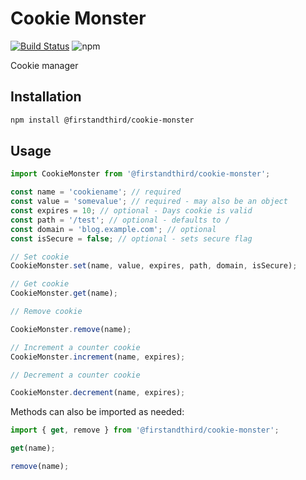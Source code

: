 # Cookie Monster

[![Build Status](https://travis-ci.org/firstandthird/cookie-monster.svg?branch=master)](https://travis-ci.org/firstandthird/cookie-monster)
![npm](https://img.shields.io/npm/v/@firstandthird/cookie-monster.svg)

Cookie manager

## Installation

```sh
npm install @firstandthird/cookie-monster
```

## Usage

```js
import CookieMonster from '@firstandthird/cookie-monster';

const name = 'cookiename'; // required
const value = 'somevalue'; // required - may also be an object
const expires = 10; // optional - Days cookie is valid
const path = '/test'; // optional - defaults to /
const domain = 'blog.example.com'; // optional
const isSecure = false; // optional - sets secure flag

// Set cookie
CookieMonster.set(name, value, expires, path, domain, isSecure);

// Get cookie
CookieMonster.get(name);

// Remove cookie

CookieMonster.remove(name);

// Increment a counter cookie
CookieMonster.increment(name, expires);

// Decrement a counter cookie

CookieMonster.decrement(name, expires);
```

Methods can also be imported as needed:

```js
import { get, remove } from '@firstandthird/cookie-monster';

get(name);

remove(name);
```
